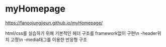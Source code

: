 # myHomepage
https://fanoojungjieun.github.io/myHomepage/

html/css를 실습하기 위해 기본적인 헤더 구조를 framework없이 구현\n
-header위치 고정\n
-media태그를 이용한 반응형 구조
